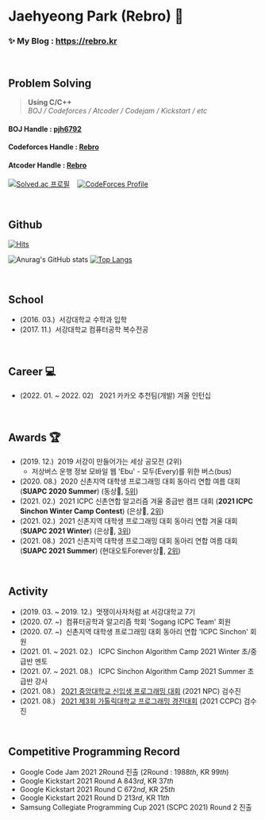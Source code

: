 # Jaehyeong Park (Rebro) 👋

### ✨ My Blog :  https://rebro.kr  

&nbsp;
## Problem Solving
> __Using C/C++__  
> *BOJ / Codeforces / Atcoder / Codejam / Kickstart / etc*

#### BOJ Handle : [pjh6792](https://www.acmicpc.net/user/pjh6792) 
#### Codeforces Handle : [Rebro](https://codeforces.com/profile/rebro)  
#### Atcoder Handle : [Rebro](https://atcoder.jp/users/Rebro)

[![Solved.ac
프로필](http://mazassumnida.wtf/api/v2/generate_badge?boj=pjh6792)](https://solved.ac/pjh6792) &nbsp;&nbsp; [![CodeForces Profile](http://cf.leed.at?id=Rebro)](https://codeforces.com/profile/Rebro)

&nbsp;

## Github

[![Hits](https://hits.seeyoufarm.com/api/count/incr/badge.svg?url=https%3A%2F%2Fgithub.com%2FRe-bro&count_bg=%2379C83D&title_bg=%23555555&icon=&icon_color=%23E7E7E7&title=hits&edge_flat=false)](https://hits.seeyoufarm.com)

![Anurag's GitHub stats](https://github-readme-stats.vercel.app/api?username=Re-bro&show_icons=true&theme=radical&hide=contribs,prs) [![Top Langs](https://github-readme-stats.vercel.app/api/top-langs/?username=Re-bro&layout=compact)](https://github.com/anuraghazra/github-readme-stats)

&nbsp;
## School
- (2016. 03.) &nbsp;서강대학교 수학과 입학
- (2017. 11.) &nbsp;서강대학교 컴퓨터공학 복수전공 

&nbsp;

## Career 💻
- (2022. 01. ~ 2022. 02) &nbsp; 2021 카카오 추천팀(개발) 겨울 인턴십

&nbsp;

## Awards 🏆
- (2019. 12.) &nbsp;2019 서강이 만들어가는 세상 공모전 (2위)  
  * 저상버스 운행 정보 모바일 웹 'Ebu' - 모두(Every)를 위한 버스(bus)
- (2020. 08.) &nbsp;2020 신촌지역 대학생 프로그래밍 대회 동아리 연합 여름 대회 (**SUAPC 2020 Summer**) (동상🥉, [5위](https://www.acmicpc.net/contest/scoreboard/519))
- (2021. 02.) &nbsp;2021 ICPC 신촌연합 알고리즘 겨울 중급반 캠프 대회 (**2021 ICPC Sinchon Winter Camp Contest**) (은상🥈, [2위](https://www.acmicpc.net/contest/scoreboard/589))
- (2021. 02.) &nbsp;2021 신촌지역 대학생 프로그래밍 대회 동아리 연합 겨울 대회 (**SUAPC 2021 Winter**) (은상🥈, [3위](https://www.acmicpc.net/contest/scoreboard/586))
- (2021. 08.) &nbsp;2021 신촌지역 대학생 프로그래밍 대회 동아리 연합 여름 대회 (**SUAPC 2021 Summer**) (현대오토Forever상🥈, [2위](https://www.acmicpc.net/contest/scoreboard/678))

&nbsp;

## Activity
- (2019. 03. ~ 2019. 12.) &nbsp;멋쟁이사자처럼 at 서강대학교 7기
- (2020. 07. ~) &nbsp;컴퓨터공학과 알고리즘 학회 'Sogang ICPC Team' 회원
- (2020. 07. ~) &nbsp;신촌지역 대학생 프로그래밍 대회 동아리 연합 'ICPC Sinchon' 회원
- (2021. 01. ~ 2021. 02.) &nbsp; ICPC Sinchon Algorithm Camp 2021 Winter 초/중급반 멘토 
- (2021. 07. ~ 2021. 08.) &nbsp; ICPC Sinchon Algorithm Camp 2021 Summer 초급반 강사
- (2021. 08.) &nbsp; [2021 중앙대학교 신입생 프로그래밍 대회](https://www.acmicpc.net/category/detail/2746) (2021 NPC) 검수진
- (2021. 08.) &nbsp; [2021 제3회 가톨릭대학교 프로그래밍 경진대회](https://www.acmicpc.net/category/detail/2758) (2021 CCPC) 검수진 

&nbsp;

## Competitive Programming Record
- Google Code Jam 2021 2Round 진출 (2Round : 1988*th*, KR 99*th*)
- Google Kickstart 2021 Round A 843*rd*, KR 37*th*
- Google Kickstart 2021 Round C 672*nd*, KR 25*th*
- Google Kickstart 2021 Round D 213*rd*, KR 11*th*
- Samsung Collegiate Programming Cup 2021 (SCPC 2021) Round 2 진출

<!--
**Re-bro/Re-bro** is a ✨ _special_ ✨ repository because its `README.md` (this file) appears on your GitHub profile.

Here are some ideas to get you started:

- 🔭 I’m currently working on ...
- 🌱 I’m currently learning ...
- 👯 I’m looking to collaborate on ...
- 🤔 I’m looking for help with ...
- 💬 Ask me about ...
- 📫 How to reach me: ...
- 😄 Pronouns: ...
- ⚡ Fun fact: ...
-->

